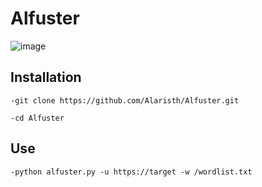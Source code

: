 # Alfuster
![image](https://github.com/Alaristh/Alfuster/assets/170560469/2b93f31e-7003-4c1a-9518-fd64917ef626)

## Installation
`-git clone https://github.com/Alaristh/Alfuster.git`

`-cd Alfuster`
## Use
`-python alfuster.py -u https://target -w /wordlist.txt`
